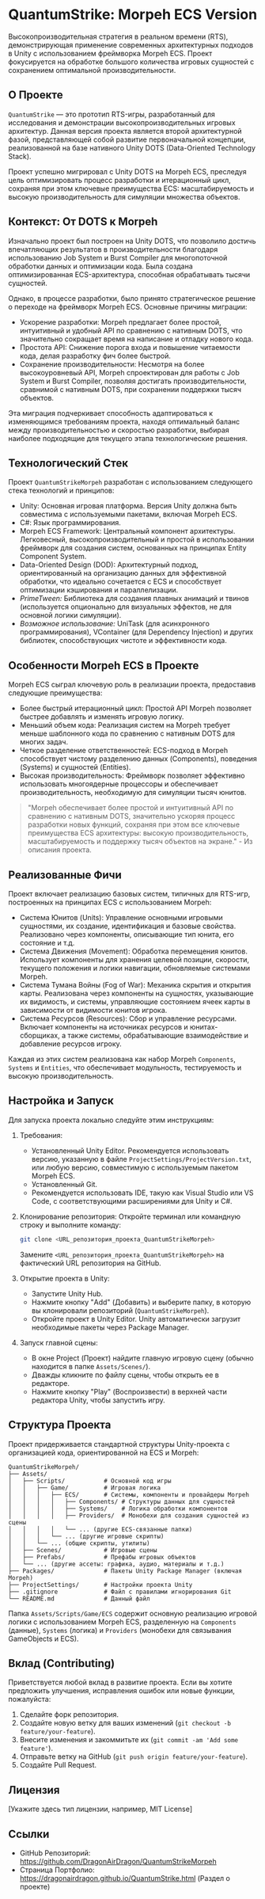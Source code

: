 # QuantumStrike: Morpeh ECS Version

Высокопроизводительная стратегия в реальном времени (RTS), демонстрирующая применение современных архитектурных подходов в Unity с использованием фреймворка Morpeh ECS. Проект фокусируется на обработке большого количества игровых сущностей с сохранением оптимальной производительности.

## О Проекте

`QuantumStrike` — это прототип RTS-игры, разработанный для исследования и демонстрации высокопроизводительных игровых архитектур. Данная версия проекта является второй архитектурной фазой, представляющей собой развитие первоначальной концепции, реализованной на базе нативного Unity DOTS (Data-Oriented Technology Stack).

Проект успешно мигрировал с Unity DOTS на Morpeh ECS, преследуя цель оптимизировать процесс разработки и итерационный цикл, сохраняя при этом ключевые преимущества ECS: масштабируемость и высокую производительность для симуляции множества объектов.

## Контекст: От DOTS к Morpeh

Изначально проект был построен на Unity DOTS, что позволило достичь впечатляющих результатов в производительности благодаря использованию Job System и Burst Compiler для многопоточной обработки данных и оптимизации кода. Была создана оптимизированная ECS-архитектура, способная обрабатывать тысячи сущностей.

Однако, в процессе разработки, было принято стратегическое решение о переходе на фреймворк Morpeh ECS. Основные причины миграции:

*   Ускорение разработки: Morpeh предлагает более простой, интуитивный и удобный API по сравнению с нативным DOTS, что значительно сокращает время на написание и отладку нового кода.
*   Простота API: Снижение порога входа и повышение читаемости кода, делая разработку фич более быстрой.
*   Сохранение производительности: Несмотря на более высокоуровневый API, Morpeh спроектирован для работы с Job System и Burst Compiler, позволяя достигать производительности, сравнимой с нативным DOTS, при сохранении поддержки тысяч объектов.

Эта миграция подчеркивает способность адаптироваться к изменяющимся требованиям проекта, находя оптимальный баланс между производительностью и скоростью разработки, выбирая наиболее подходящие для текущего этапа технологические решения.

## Технологический Стек

Проект `QuantumStrikeMorpeh` разработан с использованием следующего стека технологий и принципов:

*   Unity: Основная игровая платформа. Версия Unity должна быть совместима с используемыми пакетами, включая Morpeh ECS.
*   C#: Язык программирования.
*   Morpeh ECS Framework: Центральный компонент архитектуры. Легковесный, высокопроизводительный и простой в использовании фреймворк для создания систем, основанных на принципах Entity Component System.
*   Data-Oriented Design (DOD): Архитектурный подход, ориентированный на организацию данных для эффективной обработки, что идеально сочетается с ECS и способствует оптимизации кэширования и параллелизации.
*   *PrimeTween:* Библиотека для создания плавных анимаций и твинов (используется опционально для визуальных эффектов, не для основной логики симуляции).
*   *Возможное использование:* UniTask (для асинхронного программирования), VContainer (для Dependency Injection) и других библиотек, способствующих чистоте и эффективности кода.

## Особенности Morpeh ECS в Проекте

Morpeh ECS сыграл ключевую роль в реализации проекта, предоставив следующие преимущества:

*   Более быстрый итерационный цикл: Простой API Morpeh позволяет быстрее добавлять и изменять игровую логику.
*   Меньший объем кода: Реализация систем на Morpeh требует меньше шаблонного кода по сравнению с нативным DOTS для многих задач.
*   Четкое разделение ответственностей: ECS-подход в Morpeh способствует чистому разделению данных (Components), поведения (Systems) и сущностей (Entities).
*   Высокая производительность: Фреймворк позволяет эффективно использовать многоядерные процессоры и обеспечивает производительность, необходимую для симуляции тысяч юнитов.

> "Morpeh обеспечивает более простой и интуитивный API по сравнению с нативным DOTS, значительно ускоряя процесс разработки новых функций, сохраняя при этом все ключевые преимущества ECS архитектуры: высокую производительность, масштабируемость и поддержку тысяч объектов на экране." - Из описания проекта.

## Реализованные Фичи

Проект включает реализацию базовых систем, типичных для RTS-игр, построенных на принципах ECS с использованием Morpeh:

*   Система Юнитов (Units): Управление основными игровыми сущностями, их создание, идентификация и базовые свойства. Реализовано через компоненты, описывающие тип юнита, его состояние и т.д.
*   Система Движения (Movement): Обработка перемещения юнитов. Использует компоненты для хранения целевой позиции, скорости, текущего положения и логики навигации, обновляемые системами Morpeh.
*   Система Тумана Войны (Fog of War): Механика скрытия и открытия карты. Реализована через компоненты на сущностях, указывающие их видимость, и системы, управляющие состоянием ячеек карты в зависимости от видимости юнитов игрока.
*   Система Ресурсов (Resources): Сбор и управление ресурсами. Включает компоненты на источниках ресурсов и юнитах-сборщиках, а также системы, обрабатывающие взаимодействие и добавление ресурсов игроку.

Каждая из этих систем реализована как набор Morpeh `Components`, `Systems` и `Entities`, что обеспечивает модульность, тестируемость и высокую производительность.

## Настройка и Запуск

Для запуска проекта локально следуйте этим инструкциям:

1.  Требования:
    *   Установленный Unity Editor. Рекомендуется использовать версию, указанную в файле `ProjectSettings/ProjectVersion.txt`, или любую версию, совместимую с используемым пакетом Morpeh ECS.
    *   Установленный Git.
    *   Рекомендуется использовать IDE, такую как Visual Studio или VS Code, с соответствующими расширениями для Unity и C#.

2.  Клонирование репозитория:
    Откройте терминал или командную строку и выполните команду:
    ```bash
    git clone <URL_репозитория_проекта_QuantumStrikeMorpeh>
    ```
    Замените `<URL_репозитория_проекта_QuantumStrikeMorpeh>` на фактический URL репозитория на GitHub.

3.  Открытие проекта в Unity:
    *   Запустите Unity Hub.
    *   Нажмите кнопку "Add" (Добавить) и выберите папку, в которую вы клонировали репозиторий (`QuantumStrikeMorpeh`).
    *   Откройте проект в Unity Editor. Unity автоматически загрузит необходимые пакеты через Package Manager.

4.  Запуск главной сцены:
    *   В окне Project (Проект) найдите главную игровую сцену (обычно находится в папке `Assets/Scenes/`).
    *   Дважды кликните по файлу сцены, чтобы открыть ее в редакторе.
    *   Нажмите кнопку "Play" (Воспроизвести) в верхней части редактора Unity, чтобы запустить игру.

## Структура Проекта

Проект придерживается стандартной структуры Unity-проекта с организацией кода, ориентированной на ECS и Morpeh:

```
QuantumStrikeMorpeh/
├── Assets/
│   ├── Scripts/           # Основной код игры
│   │   ├── Game/          # Игровая логика
│   │   │   ├── ECS/       # Системы, компоненты и провайдеры Morpeh
│   │   │   │   ├── Components/ # Структуры данных для сущностей
│   │   │   │   ├── Systems/    # Логика обработки компонентов
│   │   │   │   ├── Providers/  # Монобехи для создания сущностей из сцены
│   │   │   │   └── ... (другие ECS-связанные папки)
│   │   │   └── ... (другие игровые скрипты)
│   │   └── ... (общие скрипты, утилиты)
│   ├── Scenes/            # Игровые сцены
│   ├── Prefabs/           # Префабы игровых объектов
│   └── ... (другие ассеты: графика, аудио, материалы и т.д.)
├── Packages/              # Пакеты Unity Package Manager (включая Morpeh)
├── ProjectSettings/       # Настройки проекта Unity
├── .gitignore             # Файл с правилами игнорирования Git
└── README.md              # Данный файл
```

Папка `Assets/Scripts/Game/ECS` содержит основную реализацию игровой логики с использованием Morpeh ECS, разделенную на `Components` (данные), `Systems` (логика) и `Providers` (монобехи для связывания GameObjects и ECS).

## Вклад (Contributing)

Приветствуется любой вклад в развитие проекта. Если вы хотите предложить улучшения, исправления ошибок или новые функции, пожалуйста:

1.  Сделайте форк репозитория.
2.  Создайте новую ветку для ваших изменений (`git checkout -b feature/your-feature`).
3.  Внесите изменения и закоммитьте их (`git commit -am 'Add some feature'`).
4.  Отправьте ветку на GitHub (`git push origin feature/your-feature`).
5.  Создайте Pull Request.

## Лицензия

[Укажите здесь тип лицензии, например, MIT License]

## Ссылки

*   GitHub Репозиторий: https://github.com/DragonAirDragon/QuantumStrikeMorpeh
*   Страница Портфолио: https://dragonairdragon.github.io/QuantumStrike.html (Раздел о проекте)
